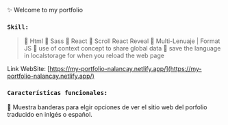 ✨ Welcome to my portfolio
### `Skill:`

> 📌 Html
> 📌 Sass
> 📌 React
> 📌 Scroll React Reveal
> 📌 Multi-Lenuaje | Format JS
> 📌 use of context concept to share global data
> 📌 save the language in localstorage for when you reload the web page

Link WebSite: [https://my-portfolio-nalancay.netlify.app/](https://my-portfolio-nalancay.netlify.app/)

### `Características funcionales:`

📌 Muestra banderas para elgir opciones de ver el sitio web del porfolio traducido en inlgés o español.
